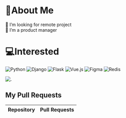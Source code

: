 # 💫About Me 
👯 I’m looking for remote project  
🌱 I’m a product manager

# 💻Interested
![Python](https://img.shields.io/badge/python-3670A0?style=for-the-badge&logo=python&logoColor=ffdd54) ![Django](https://img.shields.io/badge/django-%23092E20.svg?style=for-the-badge&logo=django&logoColor=white) ![Flask](https://img.shields.io/badge/flask-%23000.svg?style=for-the-badge&logo=flask&logoColor=white) ![Vue.js](https://img.shields.io/badge/vuejs-%2335495e.svg?style=for-the-badge&logo=vuedotjs&logoColor=%234FC08D)  ![Figma](https://img.shields.io/badge/figma-%23F24E1E.svg?style=for-the-badge&logo=figma&logoColor=white) ![Redis](https://img.shields.io/badge/openai-%23412991.svg?style=for-the-badge&logo=openai&logoColor=white)


![.](https://github-contrib-stats.vercel.app/hjlarry/contributed.svg)


  


## My Pull Requests

| Repository | Pull Requests |
|------------|---------------|

